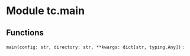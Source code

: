 Module tc.main
==============

Functions
---------

    
`main(config: str, directory: str, **kwargs: dict[str, typing.Any])`
: